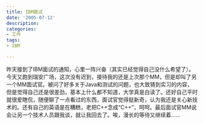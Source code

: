 ```yaml
---
title: IBM面试
date: '2005-07-12'
description:
categories:
- 工作
tags:
- IBM

---
```


昨天接到了IBM面试的通知，心里一阵兴奋（其实已经觉得自己没什么希望了）。今天又跑到瑞安广场，这次没有迟到，接待我的还是上次那个MM，但是却叫了另一个MM面试官。被问了好多关于Java和测试的问题，也大致猜到实习的内容，但是觉得自己还是很差劲，基本上什么都不知道，大学真是白读了。还好自己平时就很爱瞎侃，随便聊了一点看过的东西，面试官觉得挺新奇，认为我还是关心新技术的。还有自己的英语是在糟糕，老把C++念成“C++”，呵呵。最后面试官MM说会让另一个技术人员跟我谈，就让我回去了。唉，漫长的等待又继续着……